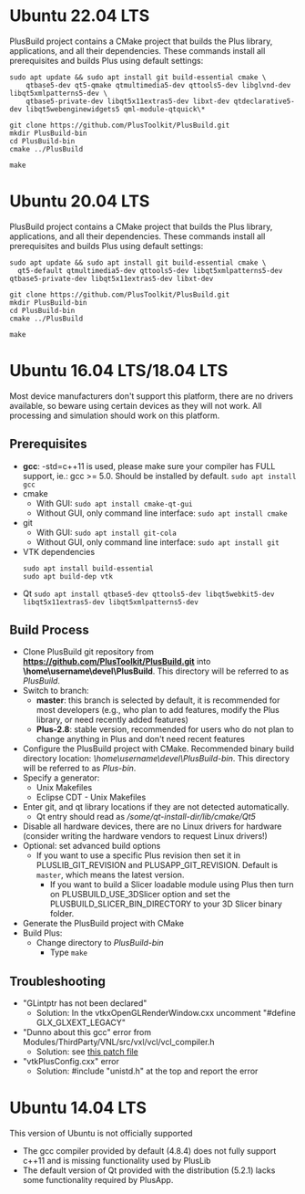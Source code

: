 Ubuntu 22.04 LTS
================

PlusBuild project contains a CMake project that builds the Plus library, applications, and all their dependencies.
These commands install all prerequisites and builds Plus using default settings:

```
sudo apt update && sudo apt install git build-essential cmake \
    qtbase5-dev qt5-qmake qtmultimedia5-dev qttools5-dev libglvnd-dev libqt5xmlpatterns5-dev \
    qtbase5-private-dev libqt5x11extras5-dev libxt-dev qtdeclarative5-dev libqt5webenginewidgets5 qml-module-qtquick\*

git clone https://github.com/PlusToolkit/PlusBuild.git
mkdir PlusBuild-bin
cd PlusBuild-bin
cmake ../PlusBuild

make
```

Ubuntu 20.04 LTS
================

PlusBuild project contains a CMake project that builds the Plus library, applications, and all their dependencies.
These commands install all prerequisites and builds Plus using default settings:

```
sudo apt update && sudo apt install git build-essential cmake \
  qt5-default qtmultimedia5-dev qttools5-dev libqt5xmlpatterns5-dev qtbase5-private-dev libqt5x11extras5-dev libxt-dev

git clone https://github.com/PlusToolkit/PlusBuild.git
mkdir PlusBuild-bin
cd PlusBuild-bin
cmake ../PlusBuild

make
```

Ubuntu 16.04 LTS/18.04 LTS
================

Most device manufacturers don't support this platform, there are no drivers available, so beware using certain devices as they will not work. All processing and simulation should work on this platform.

Prerequisites
-------------

- **gcc**: -std=c++11 is used, please make sure your compiler has FULL support, ie.: gcc >= 5.0. Should be installed by default.
  `sudo apt install gcc`
- cmake
  - With GUI:
    `sudo apt install cmake-qt-gui`
  - Without GUI, only command line interface:
    `sudo apt install cmake`
- git
  - With GUI:
    `sudo apt install git-cola`
  - Without GUI, only command line interface:
    `sudo apt install git`
- VTK dependencies
  ```
  sudo apt install build-essential
  sudo apt build-dep vtk
  ```
- Qt
  `sudo apt install qtbase5-dev qttools5-dev libqt5webkit5-dev libqt5x11extras5-dev libqt5xmlpatterns5-dev`

Build Process
-------------

- Clone PlusBuild git repository from **https://github.com/PlusToolkit/PlusBuild.git** into **\home\username\devel\PlusBuild**. This directory will be referred to as _PlusBuild_.
- Switch to branch:
  - **master**: this branch is selected by default, it is recommended for most developers (e.g., who plan to add features, modify the Plus library, or need recently added features)
  - **Plus-2.8**: stable version, recommended for users who do not plan to change anything in Plus and don't need recent features
- Configure the PlusBuild project with CMake. Recommended binary build directory location: _\home\username\devel\PlusBuild-bin_.  This directory will be referred to as _Plus-bin_.
- Specify a generator:
  - Unix Makefiles
  - Eclipse CDT - Unix Makefiles
- Enter git, and qt library locations if they are not detected automatically.
  - Qt entry should read as _/some/qt-install-dir/lib/cmake/Qt5_
- Disable all hardware devices, there are no Linux drivers for hardware (consider writing the hardware vendors to request Linux drivers!)
- Optional: set advanced build options
  - If you want to use a specific Plus revision then set it in PLUSLIB_GIT_REVISION and PLUSAPP_GIT_REVISION. Default is `master`, which means the latest version.
	- If you want to build a Slicer loadable module using Plus then turn on PLUSBUILD_USE_3DSlicer option and set the PLUSBUILD_SLICER_BIN_DIRECTORY to your 3D Slicer binary folder.
- Generate the PlusBuild project with CMake
- Build Plus:
  - Change directory to _PlusBuild-bin_
	- Type `make`

Troubleshooting
---------------

- "GLintptr has not been declared"
  - Solution: In the vtkxOpenGLRenderWindow.cxx uncomment "#define GLX_GLXEXT_LEGACY"
- "Dunno about this gcc" error from Modules/ThirdParty/VNL/src/vxl/vcl/vcl_compiler.h
  - Solution: see [this patch file](https://issues.itk.org/jira/browse/ITK-3361)
- "vtkPlusConfig.cxx" error
  - Solution: #include "unistd.h" at the top and report the error

Ubuntu 14.04 LTS
================
This version of Ubuntu is not officially supported
- The gcc compiler provided by default (4.8.4) does not fully support c++11 and is missing functionality used by PlusLib
- The default version of Qt provided with the distribution (5.2.1) lacks some functionality required by PlusApp.
